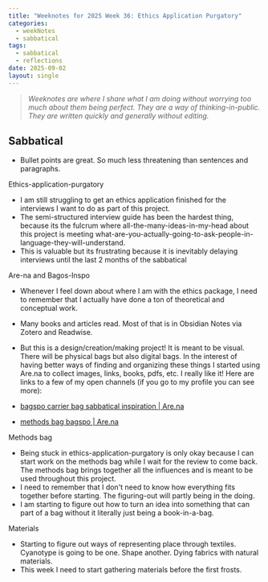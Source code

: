```yaml
---
title: "Weeknotes for 2025 Week 36: Ethics Application Purgatory"
categories:
  - weekNotes
  - sabbatical
tags:
  - sabbatical
  - reflections
date: 2025-09-02
layout: single
---
```


>_Weeknotes are where I share what I am doing without worrying too much about them being perfect. They are a way of thinking-in-public. They are written quickly and generally without editing._
## Sabbatical 

- Bullet points are great. So much less threatening than sentences and paragraphs. 

Ethics-application-purgatory
- I am still struggling to get an ethics application finished for the interviews I want to do as part of this project.  
- The semi-structured interview guide has been the hardest thing, because its the fulcrum where all-the-many-ideas-in-my-head about this project is meeting what-are-you-actually-going-to-ask-people-in-language-they-will-understand.
- This is valuable but its frustrating because it is inevitably delaying interviews until the last 2 months of the sabbatical

Are-na and Bagos-Inspo
- Whenever I feel down about where I am with the ethics package, I need to remember that I actually have done a ton of theoretical and conceptual work. 
- Many books and articles read. Most of that is in Obsidian Notes via Zotero and Readwise. 
- But this is a design/creation/making project! It is meant to be visual. There will be physical bags but also digital bags. In the interest of having better ways of finding and organizing these things I started using Are.na to collect images, links, books, pdfs, etc. I really like it! Here are links to a few of my open channels (if you go to my profile you can see more): 

- [bagspo carrier bag sabbatical inspiration \| Are.na](https://www.are.na/franklin-sayre/bagspo-carrier-bag-sabbatical-inspiration)
- [methods bag bagspo \| Are.na](https://www.are.na/franklin-sayre/methods-bag-bagspo)

Methods bag
- Being stuck in ethics-application-purgatory is only okay because I can start work on the methods bag while I wait for the review to come back. The methods bag brings together all the influences and is meant to be used throughout this project. 
- I need to remember that I don't need to know how everything fits together before starting. The figuring-out will partly being in the doing. 
- I am starting to figure out how to turn an idea into something that can part of a bag without it literally just being a book-in-a-bag.

Materials 
- Starting to figure out ways of representing place through textiles. Cyanotype is going to be one. Shape another. Dying fabrics with natural materials. 
- This week I need to start gathering materials before the first frosts. 

